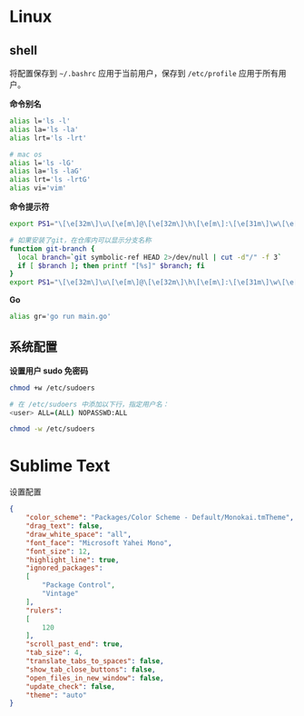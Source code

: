 # Linux

## shell

将配置保存到 `~/.bashrc` 应用于当前用户，保存到 `/etc/profile` 应用于所有用户。

**命令别名**

```bash
alias l='ls -l'
alias la='ls -la'
alias lrt='ls -lrt'

# mac os
alias l='ls -lG'
alias la='ls -laG'
alias lrt='ls -lrtG'
alias vi='vim'
```

**命令提示符**

```bash
export PS1="\[\e[32m\]\u\[\e[m\]@\[\e[32m\]\h\[\e[m\]:\[\e[31m\]\w\[\e[m\]$ "

# 如果安装了git，在仓库内可以显示分支名称
function git-branch {
  local branch=`git symbolic-ref HEAD 2>/dev/null | cut -d"/" -f 3`
  if [ $branch ]; then printf "[%s]" $branch; fi
}
export PS1="\[\e[32m\]\u\[\e[m\]@\[\e[32m\]\h\[\e[m\]:\[\e[31m\]\w\[\e[m\]\[\e[32m\]\$(git-branch)\[\e[m\]$ "
```

**Go**

```bash
alias gr='go run main.go'
```

## 系统配置

**设置用户 sudo 免密码**

```bash
chmod +w /etc/sudoers

# 在 /etc/sudoers 中添加以下行，指定用户名：
<user> ALL=(ALL) NOPASSWD:ALL

chmod -w /etc/sudoers
```

# Sublime Text

设置配置

```json
{
	"color_scheme": "Packages/Color Scheme - Default/Monokai.tmTheme",
	"drag_text": false,
	"draw_white_space": "all",
	"font_face": "Microsoft Yahei Mono",
	"font_size": 12,
	"highlight_line": true,
	"ignored_packages":
	[
		"Package Control",
		"Vintage"
	],
	"rulers":
	[
		120
	],
	"scroll_past_end": true,
	"tab_size": 4,
	"translate_tabs_to_spaces": false,
	"show_tab_close_buttons": false,
	"open_files_in_new_window": false,
	"update_check": false,
	"theme": "auto"
}
```

